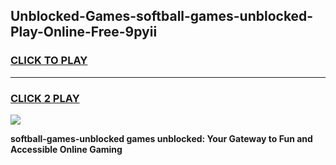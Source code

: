 
## Unblocked-Games-softball-games-unblocked-Play-Online-Free-9pyii
<h3>
<a href="https://premium76.site?title=softball-games-unblocked&ref=26A">CLICK TO PLAY</a></h3>
<hr>

<h3>
<a href="https://premium76.site?title=softball-games-unblocked&ref=26A">CLICK 2 PLAY</a>
  
</h3>

<a href="https://premium76.site?title=softball-games-unblocked&ref=26A"><img src="https://clearcache.store/games.png"></a>


**softball-games-unblocked games unblocked: Your Gateway to Fun and Accessible Online Gaming**
